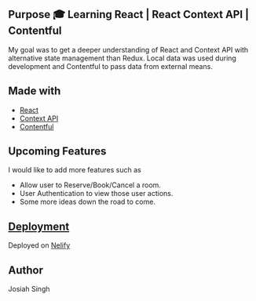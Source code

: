 ## Purpose 🎓 Learning React | React Context API | Contentful

My goal was to get a deeper understanding of React and Context API with alternative state management than Redux. Local data was used during development and Contentful to pass data from external means.

## Made with

- [React](https://reactjs.org/docs/getting-started.html)
- [Context API](https://reactjs.org/docs/context.html)
- [Contentful](https://www.contentful.com/)

## Upcoming Features

I would like to add more features such as

- Allow user to Reserve/Book/Cancel a room.
- User Authentication to view those user actions.
- Some more ideas down the road to come.

## [Deployment](https://react-hotel-booking-app.netlify.com/)

Deployed on [Nelify](https://www.netlify.com/)

## Author

Josiah Singh
